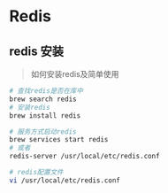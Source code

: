 # Redis

## redis 安装
> 如何安装redis及简单使用

```bash
# 查找redis是否在库中
brew search redis
# 安装redis
brew install redis

# 服务方式启动redis
brew services start redis
# 或者
redis-server /usr/local/etc/redis.conf

# redis配置文件
vi /usr/local/etc/redis.conf
```
